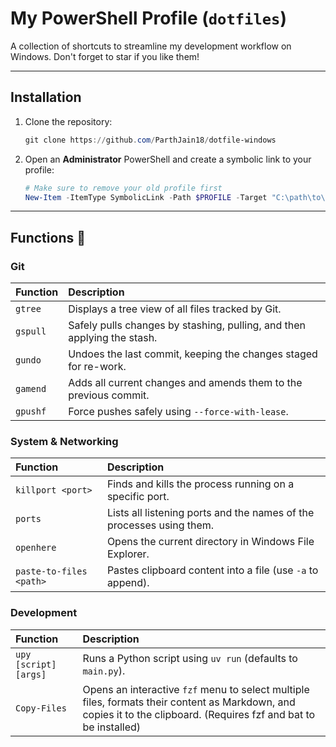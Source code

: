 # My PowerShell Profile (`dotfiles`)

A collection of shortcuts to streamline my development workflow on Windows. Don't forget to star if you like them!

---
## Installation

1.  Clone the repository:
    ```powershell
    git clone https://github.com/ParthJain18/dotfile-windows
    ```
2.  Open an **Administrator** PowerShell and create a symbolic link to your profile:
    ```powershell
    # Make sure to remove your old profile first
    New-Item -ItemType SymbolicLink -Path $PROFILE -Target "C:\path\to\your\dotfiles\Microsoft.PowerShell_profile.ps1"
    ```

---
## Functions 📜

### Git
| Function | Description |
| :--- | :--- |
| `gtree` | Displays a tree view of all files tracked by Git. |
| `gspull` | Safely pulls changes by stashing, pulling, and then applying the stash. |
| `gundo` | Undoes the last commit, keeping the changes staged for re-work. |
| `gamend` | Adds all current changes and amends them to the previous commit. |
| `gpushf` | Force pushes safely using `--force-with-lease`. |

### System & Networking
| Function | Description |
| :--- | :--- |
| `killport <port>` | Finds and kills the process running on a specific port. |
| `ports` | Lists all listening ports and the names of the processes using them. |
| `openhere` | Opens the current directory in Windows File Explorer. |
| `paste-to-files <path>` | Pastes clipboard content into a file (use `-a` to append). |

### Development
| Function | Description |
| :--- | :--- |
| `upy [script] [args]` | Runs a Python script using `uv run` (defaults to `main.py`). |
| `Copy-Files` | Opens an interactive `fzf` menu to select multiple files, formats their content as Markdown, and copies it to the clipboard. (Requires fzf and bat to be installed) |